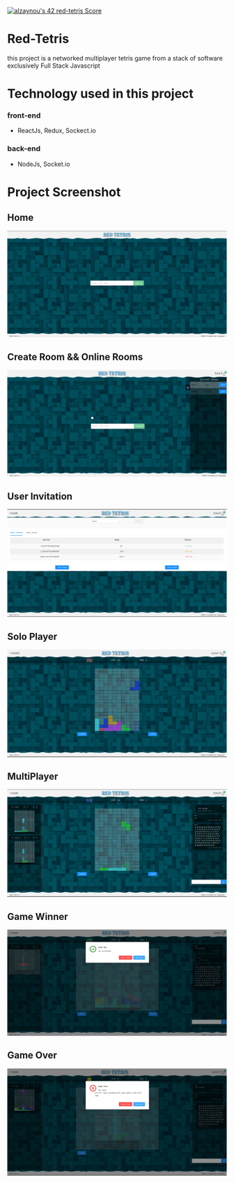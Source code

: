 [![alzaynou's 42 red-tetris Score](https://badge42.vercel.app/api/v2/cl2mjk5oo009709i7yb0upwvb/project/2457238)](https://github.com/alizaynoune)
# Red-Tetris
this project is a networked multiplayer tetris
game from a stack of software exclusively Full Stack Javascript

# Technology used in this project

### front-end
* ReactJs, Redux, Sockect.io

### back-end
* NodeJs, Socket.io

# Project Screenshot

## Home
![Homet](https://github.com/alizaynoune/Red-Tetris/blob/main/images/home.png?raw=true)

## Create Room && Online Rooms
![online-rooms](https://github.com/alizaynoune/Red-Tetris/blob/main/images/onlineRooms.png?raw=true)

## User Invitation
![invitation](https://github.com/alizaynoune/Red-Tetris/blob/main/images/invitation.png?raw=true)

## Solo Player
![solo-player](https://github.com/alizaynoune/Red-Tetris/blob/main/images/soloPlayer.png?raw=true)

## MultiPlayer
![multi-player](https://github.com/alizaynoune/Red-Tetris/blob/main/images/multiplayer.png?raw=true)

## Game Winner
![game-winner](https://github.com/alizaynoune/Red-Tetris/blob/main/images/gameWinner.png?raw=true)

## Game Over
![game-over](https://github.com/alizaynoune/Red-Tetris/blob/main/images/gameOver.png?raw=true)
